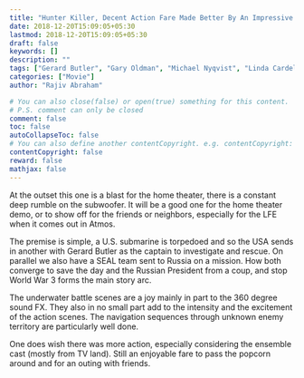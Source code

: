```yaml
---
title: "Hunter Killer, Decent Action Fare Made Better By An Impressive Audio Track"
date: 2018-12-20T15:09:05+05:30
lastmod: 2018-12-20T15:09:05+05:30
draft: false
keywords: []
description: ""
tags: ["Gerard Butler", "Gary Oldman", "Michael Nyqvist", "Linda Cardellini", "Common", "Toby Stephens", "Ryan McPartlin", "Michael Trucco"]
categories: ["Movie"]
author: "Rajiv Abraham"

# You can also close(false) or open(true) something for this content.
# P.S. comment can only be closed
comment: false
toc: false
autoCollapseToc: false
# You can also define another contentCopyright. e.g. contentCopyright: "This is another copyright."
contentCopyright: false
reward: false
mathjax: false
---
```


At the outset this one is a blast for the home theater, there is a constant deep rumble on the subwoofer. It will be a good one for the home theater demo, or to show off for the friends or neighbors, especially for the LFE when it comes out in Atmos.

The premise is simple, a U.S. submarine is torpedoed and so the USA sends in another with Gerard Butler as the captain to investigate and rescue. On parallel we also have a SEAL team sent to Russia on a mission. How both converge to save the day and the Russian President from a coup, and stop World War 3 forms the main story arc.

The underwater battle scenes are a joy mainly in part to the 360 degree sound FX. They also in no small part add to the intensity and the excitement of the action scenes. The navigation sequences through unknown enemy territory are particularly well done.

One does wish there was more action, especially considering the ensemble cast (mostly from TV land).  Still an enjoyable fare to pass the popcorn around and for an outing with friends.